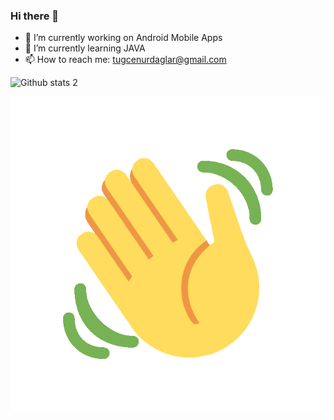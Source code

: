 ### Hi there 👋

- 🔭 I’m currently working on Android Mobile Apps
- 🌱 I’m currently learning JAVA
- 📫 How to reach me: tugcenurdaglar@gmail.com


![Github stats 2](https://github-readme-stats.vercel.app/api?username=tugcenurdaglar&show_icons=true&theme=radical)

<img src="https://github.com/tugcenurdaglar/tugcenurdaglar/blob/main/hand.gif" widt="auto">


